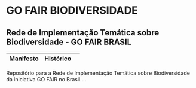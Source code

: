 # GO FAIR BIODIVERSIDADE
## Rede de Implementação Temática sobre Biodiversidade - GO FAIR BRASIL

| Manifesto | Histórico |  |
|---|---|---|

Repositório para a Rede de Implementação Temática sobre Biodiversidade da iniciativa GO FAIR no Brasil....
